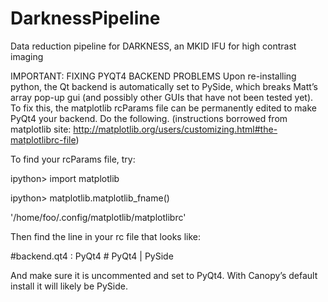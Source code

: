 # DarknessPipeline
Data reduction pipeline for DARKNESS, an MKID IFU for high contrast imaging

IMPORTANT: FIXING PYQT4 BACKEND PROBLEMS
Upon re-installing python, the Qt backend is automatically set to PySide, which breaks Matt’s array pop-up gui (and possibly other GUIs that have not been tested yet). To fix this, the matplotlib rcParams file can be permanently edited to make PyQt4 your backend. Do the following. (instructions borrowed from matplotlib site: http://matplotlib.org/users/customizing.html#the-matplotlibrc-file)
 
To find your rcParams file, try:

ipython> import matplotlib

ipython> matplotlib.matplotlib_fname()

'/home/foo/.config/matplotlib/matplotlibrc'
 
Then find the line in your rc file that looks like:

#backend.qt4 : PyQt4        # PyQt4 | PySide
 
And make sure it is uncommented and set to PyQt4. With Canopy’s default install it will likely be PySide.
